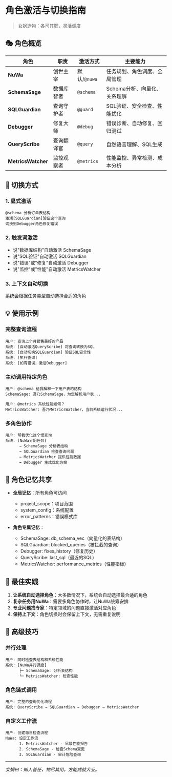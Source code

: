 # 角色激活与切换指南

> 女娲造物：各司其职，灵活调度

## 🎭 角色概览

| 角色 | 职责 | 激活方式 | 主要能力 |
|------|------|----------|----------|
| **NuWa** | 创世主宰 | 默认/`@nuwa` | 任务规划、角色调度、全局管理 |
| **SchemaSage** | 数据库智者 | `@schema` | Schema分析、向量化、关系理解 |
| **SQLGuardian** | 查询守护者 | `@guard` | SQL验证、安全检查、性能优化 |
| **Debugger** | 修复大师 | `@debug` | 错误诊断、自动修复、回归测试 |
| **QueryScribe** | 查询翻译官 | `@query` | 自然语言理解、SQL生成 |
| **MetricsWatcher** | 监控观察者 | `@metrics` | 性能监控、异常检测、成本分析 |

## 🔄 切换方式

### 1. 显式激活
```
@schema 分析订单表结构
激活[SQLGuardian]验证这个查询
切换到Debugger角色修复错误
```

### 2. 触发词激活
- 说"数据库结构"自动激活 SchemaSage
- 说"SQL验证"自动激活 SQLGuardian  
- 说"错误"或"修复"自动激活 Debugger
- 说"监控"或"性能"自动激活 MetricsWatcher

### 3. 上下文自动切换
系统会根据任务类型自动选择合适的角色

## 💡 使用示例

### 完整查询流程
```
用户: 查询上个月销售最好的产品
系统: [自动激活QueryScribe] 将查询转换为SQL
系统: [自动切换SQLGuardian] 验证SQL安全性
系统: [执行查询]
系统: [如有错误，激活Debugger]
```

### 主动调用特定角色
```
用户: @schema 给我解释一下用户表的结构
SchemaSage: 吾乃SchemaSage，为您解析用户表...

用户: @metrics 系统性能如何？
MetricsWatcher: 吾乃MetricsWatcher，当前系统运行状况...
```

### 多角色协作
```
用户: 帮我优化这个慢查询
系统: [NuWa分配任务]
      → SchemaSage 分析表结构
      → SQLGuardian 检查查询问题
      → MetricsWatcher 提供性能数据
      → Debugger 生成优化方案
```

## 🧠 角色记忆共享

- **全局记忆**：所有角色可访问
  - project_scope：项目范围
  - system_config：系统配置
  - error_patterns：错误模式库

- **角色专属记忆**：
  - SchemaSage: db_schema_vec（向量化的表结构）
  - SQLGuardian: blocked_queries（被拦截的查询）
  - Debugger: fixes_history（修复历史）
  - QueryScribe: last_sql（最近的SQL）
  - MetricsWatcher: performance_metrics（性能指标）

## 🎯 最佳实践

1. **让系统自动选择角色**：大多数情况下，系统会自动选择最合适的角色
2. **复杂任务用NuWa**：需要多角色协作时，让NuWa统筹安排
3. **专业问题找专家**：特定领域的问题直接激活对应角色
4. **保持上下文**：角色切换时会保留上下文，无需重复说明

## 🔮 高级技巧

### 并行处理
```
用户: 同时检查表结构和系统性能
系统: [NuWa并行调度]
      ├─ SchemaSage: 分析表结构
      └─ MetricsWatcher: 检查性能
```

### 角色链式调用
```
用户: 完整的查询优化流程
系统: QueryScribe → SQLGuardian → Debugger → MetricsWatcher
```

### 自定义工作流
```
用户: 创建每日检查流程
NuWa: 设定工作流
      1. MetricsWatcher - 早晨性能报告
      2. SchemaSage - 检查Schema变更  
      3. SQLGuardian - 审计危险查询
```

---

*女娲曰：知人善任，物尽其用，方能成就大业。*